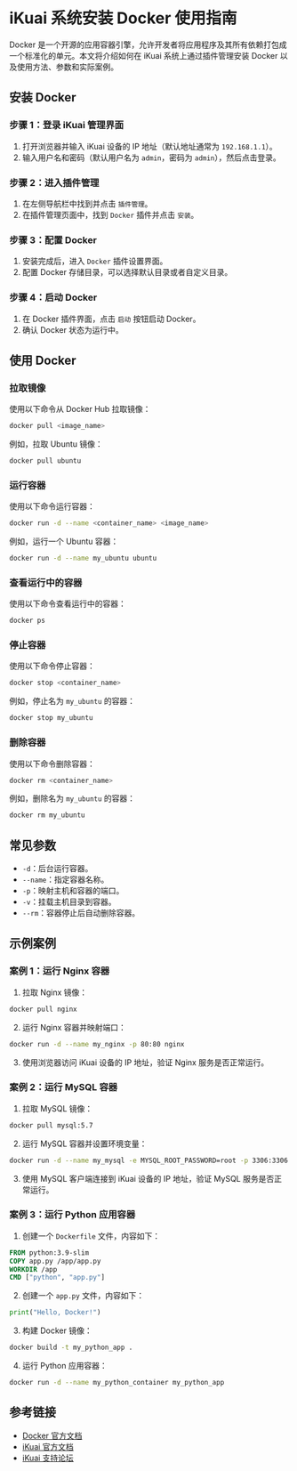 # iKuai 系统安装 Docker 使用指南

Docker 是一个开源的应用容器引擎，允许开发者将应用程序及其所有依赖打包成一个标准化的单元。本文将介绍如何在 iKuai 系统上通过插件管理安装 Docker 以及使用方法、参数和实际案例。

## 安装 Docker

### 步骤 1：登录 iKuai 管理界面

1. 打开浏览器并输入 iKuai 设备的 IP 地址（默认地址通常为 `192.168.1.1`）。
2. 输入用户名和密码（默认用户名为 `admin`，密码为 `admin`），然后点击登录。

### 步骤 2：进入插件管理

1. 在左侧导航栏中找到并点击 `插件管理`。
2. 在插件管理页面中，找到 `Docker` 插件并点击 `安装`。

### 步骤 3：配置 Docker

1. 安装完成后，进入 `Docker` 插件设置界面。
2. 配置 Docker 存储目录，可以选择默认目录或者自定义目录。

### 步骤 4：启动 Docker

1. 在 Docker 插件界面，点击 `启动` 按钮启动 Docker。
2. 确认 Docker 状态为运行中。

## 使用 Docker

### 拉取镜像

使用以下命令从 Docker Hub 拉取镜像：

```bash
docker pull <image_name>
```

例如，拉取 Ubuntu 镜像：

```bash
docker pull ubuntu
```

### 运行容器

使用以下命令运行容器：

```bash
docker run -d --name <container_name> <image_name>
```

例如，运行一个 Ubuntu 容器：

```bash
docker run -d --name my_ubuntu ubuntu
```

### 查看运行中的容器

使用以下命令查看运行中的容器：

```bash
docker ps
```

### 停止容器

使用以下命令停止容器：

```bash
docker stop <container_name>
```

例如，停止名为 `my_ubuntu` 的容器：

```bash
docker stop my_ubuntu
```

### 删除容器

使用以下命令删除容器：

```bash
docker rm <container_name>
```

例如，删除名为 `my_ubuntu` 的容器：

```bash
docker rm my_ubuntu
```

## 常见参数

- `-d`：后台运行容器。
- `--name`：指定容器名称。
- `-p`：映射主机和容器的端口。
- `-v`：挂载主机目录到容器。
- `--rm`：容器停止后自动删除容器。

## 示例案例

### 案例 1：运行 Nginx 容器

1. 拉取 Nginx 镜像：

```bash
docker pull nginx
```

2. 运行 Nginx 容器并映射端口：

```bash
docker run -d --name my_nginx -p 80:80 nginx
```

3. 使用浏览器访问 iKuai 设备的 IP 地址，验证 Nginx 服务是否正常运行。

### 案例 2：运行 MySQL 容器

1. 拉取 MySQL 镜像：

```bash
docker pull mysql:5.7
```

2. 运行 MySQL 容器并设置环境变量：

```bash
docker run -d --name my_mysql -e MYSQL_ROOT_PASSWORD=root -p 3306:3306 mysql:5.7
```

3. 使用 MySQL 客户端连接到 iKuai 设备的 IP 地址，验证 MySQL 服务是否正常运行。

### 案例 3：运行 Python 应用容器

1. 创建一个 `Dockerfile` 文件，内容如下：

```dockerfile
FROM python:3.9-slim
COPY app.py /app/app.py
WORKDIR /app
CMD ["python", "app.py"]
```

2. 创建一个 `app.py` 文件，内容如下：

```python
print("Hello, Docker!")
```

3. 构建 Docker 镜像：

```bash
docker build -t my_python_app .
```

4. 运行 Python 应用容器：

```bash
docker run -d --name my_python_container my_python_app
```

## 参考链接

- [Docker 官方文档](https://docs.docker.com)
- [iKuai 官方文档](https://www.ikuai8.com/document)
- [iKuai 支持论坛](https://forum.ikuai8.com)

